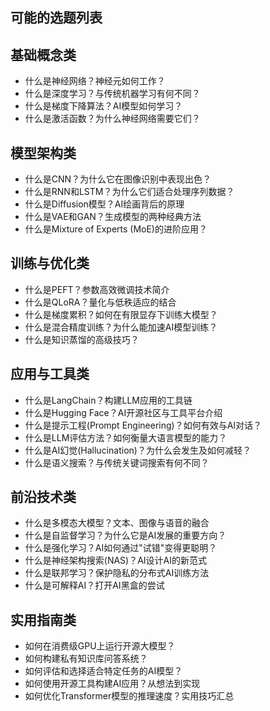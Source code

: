 可能的选题列表
------------

## 基础概念类
- 什么是神经网络？神经元如何工作？
- 什么是深度学习？与传统机器学习有何不同？
- 什么是梯度下降算法？AI模型如何学习？
- 什么是激活函数？为什么神经网络需要它们？

## 模型架构类
- 什么是CNN？为什么它在图像识别中表现出色？
- 什么是RNN和LSTM？为什么它们适合处理序列数据？
- 什么是Diffusion模型？AI绘画背后的原理
- 什么是VAE和GAN？生成模型的两种经典方法
- 什么是Mixture of Experts (MoE)的进阶应用？

## 训练与优化类
- 什么是PEFT？参数高效微调技术简介
- 什么是QLoRA？量化与低秩适应的结合
- 什么是梯度累积？如何在有限显存下训练大模型？
- 什么是混合精度训练？为什么能加速AI模型训练？
- 什么是知识蒸馏的高级技巧？

## 应用与工具类
- 什么是LangChain？构建LLM应用的工具链
- 什么是Hugging Face？AI开源社区与工具平台介绍
- 什么是提示工程(Prompt Engineering)？如何有效与AI对话？
- 什么是LLM评估方法？如何衡量大语言模型的能力？
- 什么是AI幻觉(Hallucination)？为什么会发生及如何减轻？
- 什么是语义搜索？与传统关键词搜索有何不同？

## 前沿技术类
- 什么是多模态大模型？文本、图像与语音的融合
- 什么是自监督学习？为什么它是AI发展的重要方向？
- 什么是强化学习？AI如何通过"试错"变得更聪明？
- 什么是神经架构搜索(NAS)？AI设计AI的新范式
- 什么是联邦学习？保护隐私的分布式AI训练方法
- 什么是可解释AI？打开AI黑盒的尝试

## 实用指南类
- 如何在消费级GPU上运行开源大模型？
- 如何构建私有知识库问答系统？
- 如何评估和选择适合特定任务的AI模型？
- 如何使用开源工具构建AI应用？从想法到实现
- 如何优化Transformer模型的推理速度？实用技巧汇总

